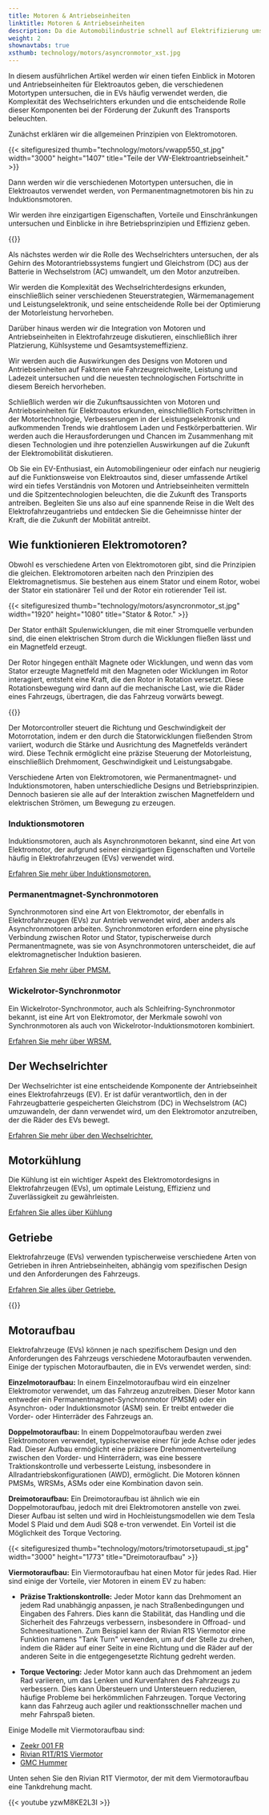 ```yaml
---
title: Motoren & Antriebseinheiten
linktitle: Motoren & Antriebseinheiten
description: Da die Automobilindustrie schnell auf Elektrifizierung umstellt, liegt das Herzstück von Elektrofahrzeugen (EVs) in ihren Motoren und Antriebseinheiten. Mit einer Vielzahl von Motortypen und komplexen Wechselrichtern ist das Verständnis der Komplexität dieser Komponenten entscheidend, um die Funktionsweise von EVs zu verstehen.
weight: 2
shownavtabs: true
xsthumb: technology/motors/asyncronmotor_xst.jpg
---
```

<!-- markdownlint-disable MD033 -->

In diesem ausführlichen Artikel werden wir einen tiefen Einblick in Motoren und Antriebseinheiten für Elektroautos geben, die verschiedenen Motortypen untersuchen, die in EVs häufig verwendet werden, die Komplexität des Wechselrichters erkunden und die entscheidende Rolle dieser Komponenten bei der Förderung der Zukunft des Transports beleuchten.

Zunächst erklären wir die allgemeinen Prinzipien von Elektromotoren.

{{< sitefiguresized thumb="technology/motors/vwapp550_st.jpg" width="3000" height="1407" title="Teile der VW-Elektroantriebseinheit." >}}

Dann werden wir die verschiedenen Motortypen untersuchen, die in Elektroautos verwendet werden, von Permanentmagnetmotoren bis hin zu Induktionsmotoren.

Wir werden ihre einzigartigen Eigenschaften, Vorteile und Einschränkungen untersuchen und Einblicke in ihre Betriebsprinzipien und Effizienz geben.

{{<evkxdisplayaddarticle />}}

Als nächstes werden wir die Rolle des Wechselrichters untersuchen, der als Gehirn des Motorantriebssystems fungiert und Gleichstrom (DC) aus der Batterie in Wechselstrom (AC) umwandelt, um den Motor anzutreiben.

Wir werden die Komplexität des Wechselrichterdesigns erkunden, einschließlich seiner verschiedenen Steuerstrategien, Wärmemanagement und Leistungselektronik, und seine entscheidende Rolle bei der Optimierung der Motorleistung hervorheben.

Darüber hinaus werden wir die Integration von Motoren und Antriebseinheiten in Elektrofahrzeuge diskutieren, einschließlich ihrer Platzierung, Kühlsysteme und Gesamtsystemeffizienz.

Wir werden auch die Auswirkungen des Designs von Motoren und Antriebseinheiten auf Faktoren wie Fahrzeugreichweite, Leistung und Ladezeit untersuchen und die neuesten technologischen Fortschritte in diesem Bereich hervorheben.

Schließlich werden wir die Zukunftsaussichten von Motoren und Antriebseinheiten für Elektroautos erkunden, einschließlich Fortschritten in der Motortechnologie, Verbesserungen in der Leistungselektronik und aufkommenden Trends wie drahtlosem Laden und Festkörperbatterien. Wir werden auch die Herausforderungen und Chancen im Zusammenhang mit diesen Technologien und ihre potenziellen Auswirkungen auf die Zukunft der Elektromobilität diskutieren.

Ob Sie ein EV-Enthusiast, ein Automobilingenieur oder einfach nur neugierig auf die Funktionsweise von Elektroautos sind, dieser umfassende Artikel wird ein tiefes Verständnis von Motoren und Antriebseinheiten vermitteln und die Spitzentechnologien beleuchten, die die Zukunft des Transports antreiben. Begleiten Sie uns also auf eine spannende Reise in die Welt des Elektrofahrzeugantriebs und entdecken Sie die Geheimnisse hinter der Kraft, die die Zukunft der Mobilität antreibt.

## Wie funktionieren Elektromotoren?

Obwohl es verschiedene Arten von Elektromotoren gibt, sind die Prinzipien die gleichen. Elektromotoren arbeiten nach den Prinzipien des Elektromagnetismus. Sie bestehen aus einem Stator und einem Rotor, wobei der Stator ein stationärer Teil und der Rotor ein rotierender Teil ist.

{{< sitefiguresized thumb="technology/motors/asyncronmotor_st.jpg" width="1920" height="1080" title="Stator & Rotor." >}}

Der Stator enthält Spulenwicklungen, die mit einer Stromquelle verbunden sind, die einen elektrischen Strom durch die Wicklungen fließen lässt und ein Magnetfeld erzeugt.

Der Rotor hingegen enthält Magnete oder Wicklungen, und wenn das vom Stator erzeugte Magnetfeld mit den Magneten oder Wicklungen im Rotor interagiert, entsteht eine Kraft, die den Rotor in Rotation versetzt. Diese Rotationsbewegung wird dann auf die mechanische Last, wie die Räder eines Fahrzeugs, übertragen, die das Fahrzeug vorwärts bewegt.

{{<evkxdisplayaddarticle />}}

Der Motorcontroller steuert die Richtung und Geschwindigkeit der Motorrotation, indem er den durch die Statorwicklungen fließenden Strom variiert, wodurch die Stärke und Ausrichtung des Magnetfelds verändert wird. Diese Technik ermöglicht eine präzise Steuerung der Motorleistung, einschließlich Drehmoment, Geschwindigkeit und Leistungsabgabe.

Verschiedene Arten von Elektromotoren, wie Permanentmagnet- und Induktionsmotoren, haben unterschiedliche Designs und Betriebsprinzipien. Dennoch basieren sie alle auf der Interaktion zwischen Magnetfeldern und elektrischen Strömen, um Bewegung zu erzeugen.

### Induktionsmotoren

Induktionsmotoren, auch als Asynchronmotoren bekannt, sind eine Art von Elektromotor, der aufgrund seiner einzigartigen Eigenschaften und Vorteile häufig in Elektrofahrzeugen (EVs) verwendet wird.

[Erfahren Sie mehr über Induktionsmotoren.](asm)

### Permanentmagnet-Synchronmotoren

Synchronmotoren sind eine Art von Elektromotor, der ebenfalls in Elektrofahrzeugen (EVs) zur Antrieb verwendet wird, aber anders als Asynchronmotoren arbeiten. Synchronmotoren erfordern eine physische Verbindung zwischen Rotor und Stator, typischerweise durch Permanentmagnete, was sie von Asynchronmotoren unterscheidet, die auf elektromagnetischer Induktion basieren.

[Erfahren Sie mehr über PMSM.](psm)

### Wickelrotor-Synchronmotor

Ein Wickelrotor-Synchronmotor, auch als Schleifring-Synchronmotor bekannt, ist eine Art von Elektromotor, der Merkmale sowohl von Synchronmotoren als auch von Wickelrotor-Induktionsmotoren kombiniert.

[Erfahren Sie mehr über WRSM.](wrsm)

## Der Wechselrichter

Der Wechselrichter ist eine entscheidende Komponente der Antriebseinheit eines Elektrofahrzeugs (EV). Er ist dafür verantwortlich, den in der Fahrzeugbatterie gespeicherten Gleichstrom (DC) in Wechselstrom (AC) umzuwandeln, der dann verwendet wird, um den Elektromotor anzutreiben, der die Räder des EVs bewegt.

[Erfahren Sie mehr über den Wechselrichter.](inverter)

## Motorkühlung

Die Kühlung ist ein wichtiger Aspekt des Elektromotordesigns in Elektrofahrzeugen (EVs), um optimale Leistung, Effizienz und Zuverlässigkeit zu gewährleisten.

[Erfahren Sie alles über Kühlung](cooling)

## Getriebe

Elektrofahrzeuge (EVs) verwenden typischerweise verschiedene Arten von Getrieben in ihren Antriebseinheiten, abhängig vom spezifischen Design und den Anforderungen des Fahrzeugs.

[Erfahren Sie alles über Getriebe.](gears)

{{<evkxdisplayaddarticle />}}

## Motoraufbau

Elektrofahrzeuge (EVs) können je nach spezifischem Design und den Anforderungen des Fahrzeugs verschiedene Motoraufbauten verwenden. Einige der typischen Motoraufbauten, die in EVs verwendet werden, sind:

**Einzelmotoraufbau:** In einem Einzelmotoraufbau wird ein einzelner Elektromotor verwendet, um das Fahrzeug anzutreiben. Dieser Motor kann entweder ein Permanentmagnet-Synchronmotor (PMSM) oder ein Asynchron- oder Induktionsmotor (ASM) sein. Er treibt entweder die Vorder- oder Hinterräder des Fahrzeugs an.

**Doppelmotoraufbau:** In einem Doppelmotoraufbau werden zwei Elektromotoren verwendet, typischerweise einer für jede Achse oder jedes Rad. Dieser Aufbau ermöglicht eine präzisere Drehmomentverteilung zwischen den Vorder- und Hinterrädern, was eine bessere Traktionskontrolle und verbesserte Leistung, insbesondere in Allradantriebskonfigurationen (AWD), ermöglicht. Die Motoren können PMSMs, WRSMs, ASMs oder eine Kombination davon sein.

**Dreimotoraufbau:** Ein Dreimotoraufbau ist ähnlich wie ein Doppelmotoraufbau, jedoch mit drei Elektromotoren anstelle von zwei. Dieser Aufbau ist selten und wird in Hochleistungsmodellen wie dem Tesla Model S Plaid und dem Audi SQ8 e-tron verwendet. Ein Vorteil ist die Möglichkeit des Torque Vectoring.

{{< sitefiguresized thumb="technology/motors/trimotorsetupaudi_st.jpg" width="3000" height="1773" title="Dreimotoraufbau" >}}

**Viermotoraufbau:** Ein Viermotoraufbau hat einen Motor für jedes Rad. Hier sind einige der Vorteile, vier Motoren in einem EV zu haben:

- <b>Präzise Traktionskontrolle:</b> Jeder Motor kann das Drehmoment an jedem Rad unabhängig anpassen, je nach Straßenbedingungen und Eingaben des Fahrers. Dies kann die Stabilität, das Handling und die Sicherheit des Fahrzeugs verbessern, insbesondere in Offroad- und Schneesituationen. Zum Beispiel kann der Rivian R1S Viermotor eine Funktion namens "Tank Turn" verwenden, um auf der Stelle zu drehen, indem die Räder auf einer Seite in eine Richtung und die Räder auf der anderen Seite in die entgegengesetzte Richtung gedreht werden.

- <b>Torque Vectoring:</b> Jeder Motor kann auch das Drehmoment an jedem Rad variieren, um das Lenken und Kurvenfahren des Fahrzeugs zu verbessern. Dies kann Übersteuern und Untersteuern reduzieren, häufige Probleme bei herkömmlichen Fahrzeugen. Torque Vectoring kann das Fahrzeug auch agiler und reaktionsschneller machen und mehr Fahrspaß bieten.

Einige Modelle mit Viermotoraufbau sind:

- [Zeekr 001 FR](/models/zeekr/001/001_fr/)
- [Rivian R1T/R1S Viermotor](/models/rivian/r1/r1t_quad-motor_awd/)
- [GMC Hummer](/models/gmc/hummer_ev/hummer_ev_edition_1_pickup/)

Unten sehen Sie den Rivian R1T Viermotor, der mit dem Viermotoraufbau eine Tankdrehung macht.

{{< youtube yzwM8KE2L3I >}}
